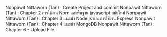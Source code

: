 Nonpawit Nittaworn (Tan) : Create Project and commit
Nonpawit Nittaworn (Tan) : Chapter 2 การใช้งาน Npm และพื้นฐาน javascript สมัยใหม่
Nonpawit Nittaworn (Tan) : Chapter 3 แนะนำ Node.js และการใช้งาน Express
Nonpawit Nittaworn (Tan) : Chapter 4 แนะนำ MongoDB
Nonpawit Nittaworn (Tan) : Chapter 6 - Upload File